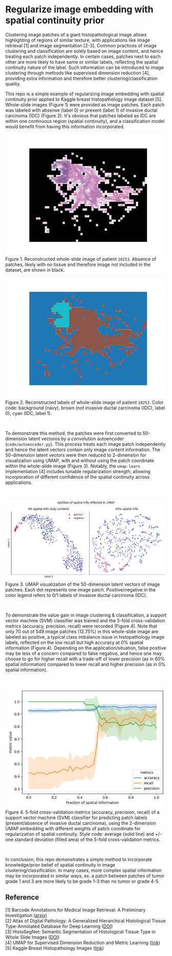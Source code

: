 # Regularize image embedding with spatial continuity prior

Clustering image patches of a giant histopathological image allows highlighting of regions of similar texture, with applications like image retrieval [1] and image segmentation [2-3]. Common practices of image clustering and classification are solely based on image content, and hence treating each patch independently. In certain cases, patches next to each other are more likely to have same or similar labels, reflecting the spatial continuity nature of the label. Such information can be introduced to image clustering through methods like supervised dimension reduction [4], providing extra information and therefore better clustering/classification quality.

This repo is a simple example of regularizing image embedding with spatial continuity prior applied to Kaggle breast histopathology image dataset [5]. Whole-slide images (Figure 1) were provided as image patches. Each patch was labeled with absense (label 0) or present (label 1) of invasive ductal carcinoma (IDC) (Figure 2). It's obvious that patches labeled as IDC are within one continuous region (spatial continuity), and a classification model would benefit from having this information incorporated.

![wsi](figures/wsi.png)  
Figure 1. Reconstructed whole-slide image of patient `10253`. Absence of patches, likely with no tissue and therefore image not included in the dataset, are shown in black.

![wsi_label](figures/wsi_label.png)  
Figure 2. Reconstructed labels of whole-slide image of patient `10253`. Color code: background (navy), brown (not invasive ductal carcinoma (IDC), label 0), cyan (IDC, label 1).

<br />

To demonstrate this method, the patches were first converted to 50-dimension latent vectoros by a convolution autoencoder (`code/autoencoder.py`). This process treats each image patch independently and hence the latent vectors contain only image content information. The 50-dimension latent vectors were then reduced to 2-dimension for visualization using UMAP, with and without using the patch coordinate within the whole-slide image (Figure 3). Notably, the `umap-learn` implementation [4] includes tunable regularization strength, allowing incorporation of different confidence of the spatial continuity across applications.

<br />

![cluster](figures/plot_cluster.png)  
Figure 3. UMAP visualization of the 50-dimension latent vectors of image patches. Each dot represents one image patch. Positive/negative in the color legend refers to 0/1 labels of invasive ductal carcinoma (IDC).

<br />

To demonstrate the value gain in image clustering & classification, a support vector machine (SVM) classifier was trained and the 5-fold cross-validation metrics (accuracy, precision, recall) were recorded (Figure 4). Note that only 70 out of 549 image patches (12.75%) in this whole-slide image are labeled as positive, a typical class imbalance issue in histopathology image labels, reflected on the low recall but high accuracy at 0% spatial information (Figure 4). Depending on the application/situation, false positive may be less of a concern compared to false negative, and hence one may choose to go for higher recall with a trade-off of lower precision (as in 60% spatial information) compared to lower recall and higher precision (as in 0% spatial information).

<br />

![metric_chart](figures/metric_chart.png)  
Figure 4. 5-fold cross-validation metrics (accuracy, precision, recall) of a support vector machine (SVM) classifier for predicting patch labels (present/absence of invasive ductal carcinoma), using the 2-dimension UMAP embedding with different weights of patch coordinate for regularization of spatial continuity. Style code: average (solid line) and +/- one standard deviation (filled area) of the 5-fold cross-validation metrics.

<br />

In conclusion, this repo demonstrates a simple method to incorporate knowledge/prior belief of spatial continuity in image clustering/classification. In many cases, more complex spatial information may be incorporated in similar ways, ex. a patch between patches of tumor grade 1 and 3 are more likely to be grade 1-3 than no tumor or grade 4-5.

## Reference
[1] Barcode Annotations for Medical Image Retrieval: A Preliminary Investigation ([arxiv](https://arxiv.org/abs/1505.05212))  
[2] Atlas of Digital Pathology: A Generalized Hierarchical Histological Tissue Type-Annotated Database for Deep Learning ([DOI](https://doi.org/10.1109/CVPR.2019.01202))  
[3] HistoSegNet: Semantic Segmentation of Histological Tissue Type in Whole Slide Images ([DOI](https://doi.org/10.1109/ICCV.2019.01076))  
[4] UMAP for Supervised Dimension Reduction and Metric Learning ([link](https://umap-learn.readthedocs.io/en/latest/supervised.html))  
[5] Kaggle Breast Histopathology Images ([link](https://www.kaggle.com/paultimothymooney/breast-histopathology-images))
